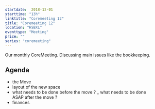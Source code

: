```yaml
---
startdate:  2018-12-01
starttime: "13h"
linktitle: "Coremeeting 12"
title: "Coremeeting 12"
location: "HSBXL"
eventtype: "Meeting"
price: ""
series: "coremeeting"
---
```


Our monthly CoreMeeting. Discussing main issues like the bookkeeping.
## Agenda 
- the Move 
- layout of the new space 
- what needs to be done before the move ?
_ what needs to be done ASAP after the move ?
- finances

